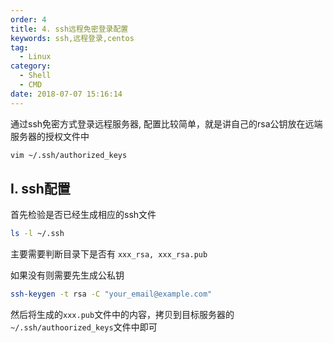 ```yaml
---
order: 4
title: 4. ssh远程免密登录配置
keywords: ssh,远程登录,centos
tag:
  - Linux
category:
  - Shell
  - CMD
date: 2018-07-07 15:16:14
---
```




通过ssh免密方式登录远程服务器, 配置比较简单，就是讲自己的rsa公钥放在远端服务器的授权文件中

```sh
vim ~/.ssh/authorized_keys
```

<!-- more -->

## I. ssh配置

首先检验是否已经生成相应的ssh文件

```sh
ls -l ~/.ssh
```

主要需要判断目录下是否有 `xxx_rsa, xxx_rsa.pub`

如果没有则需要先生成公私钥

```sh
ssh-keygen -t rsa -C "your_email@example.com"
```

然后将生成的`xxx.pub`文件中的内容，拷贝到目标服务器的 `~/.ssh/authoorized_keys`文件中即可
